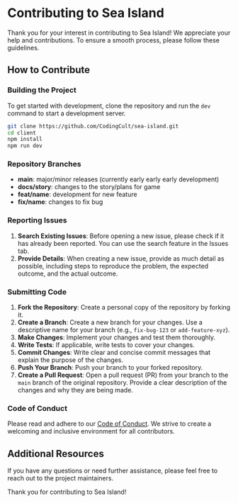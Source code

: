 # Contributing to Sea Island

Thank you for your interest in contributing to Sea Island! We appreciate your help and contributions. To ensure a smooth process, please follow these guidelines.

## How to Contribute

### Building the Project

To get started with development, clone the repository and run the `dev` command to start a development server.

```bash
git clone https://github.com/CodingCult/sea-island.git
cd client
npm install
npm run dev
```

### Repository Branches

- **main**: major/minor releases (currently early early early development)
- **docs/story**: changes to the story/plans for game
- **feat/name**: development for new feature
- **fix/name**: changes to fix bug

### Reporting Issues

1. **Search Existing Issues**: Before opening a new issue, please check if it has already been reported. You can use the search feature in the Issues tab.
2. **Provide Details**: When creating a new issue, provide as much detail as possible, including steps to reproduce the problem, the expected outcome, and the actual outcome.

### Submitting Code

1. **Fork the Repository**: Create a personal copy of the repository by forking it.
2. **Create a Branch**: Create a new branch for your changes. Use a descriptive name for your branch (e.g., `fix-bug-123` or `add-feature-xyz`).
3. **Make Changes**: Implement your changes and test them thoroughly.
4. **Write Tests**: If applicable, write tests to cover your changes.
5. **Commit Changes**: Write clear and concise commit messages that explain the purpose of the changes.
6. **Push Your Branch**: Push your branch to your forked repository.
7. **Create a Pull Request**: Open a pull request (PR) from your branch to the `main` branch of the original repository. Provide a clear description of the changes and why they are being made.

### Code of Conduct

Please read and adhere to our [Code of Conduct](/.github/CODE_OF_CONDUCT.md). We strive to create a welcoming and inclusive environment for all contributors.

## Additional Resources

If you have any questions or need further assistance, please feel free to reach out to the project maintainers.

Thank you for contributing to Sea Island!
